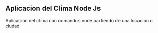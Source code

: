 ## Aplicacion del Clima Node Js


Aplicacion del clima con comandos node partiendo de una locacion o ciudad